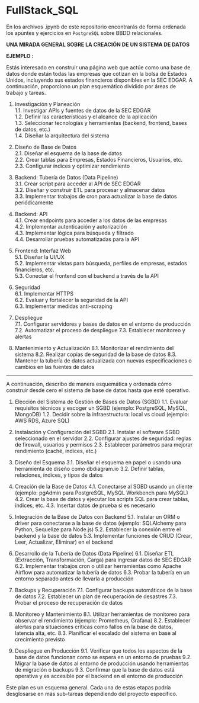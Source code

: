 # FullStack_SQL

En los archivos .ipynb de este repositorio encontrarás de forma ordenada los apuntes y ejercicios en `PostgreSQL` sobre BBDD relacionales.

**UNA MIRADA GENERAL SOBRE LA CREACIÓN DE UN SISTEMA DE DATOS**

**EJEMPLO :** 

Estás interesado en construir una página web que actúe como una base de datos donde están todas las empresas que cotizan en la bolsa de Estados Unidos, incluyendo sus estados financieros disponibles en la SEC EDGAR. A continuación, proporciono un plan esquemático dividido por áreas de trabajo y tareas.


1. Investigación y Planeación  
1.1. Investigar APIs y fuentes de datos de la SEC EDGAR  
1.2. Definir las características y el alcance de la aplicación  
1.3. Seleccionar tecnologías y herramientas (backend, frontend, bases de datos, etc.)  
1.4. Diseñar la arquitectura del sistema  
  
2. Diseño de Base de Datos  
2.1. Diseñar el esquema de la base de datos  
2.2. Crear tablas para Empresas, Estados Financieros, Usuarios, etc.  
2.3. Configurar índices y optimizar rendimiento  

3. Backend: Tubería de Datos (Data Pipeline)  
3.1. Crear script para acceder al API de SEC EDGAR  
3.2. Diseñar y construir ETL para procesar y almacenar datos  
3.3. Implementar trabajos de cron para actualizar la base de datos periódicamente  

4. Backend: API  
4.1. Crear endpoints para acceder a los datos de las empresas  
4.2. Implementar autenticación y autorización  
4.3. Implementar lógica para búsqueda y filtrado  
4.4. Desarrollar pruebas automatizadas para la API  

5. Frontend: Interfaz Web  
5.1. Diseñar la UI/UX  
5.2. Implementar vistas para búsqueda, perfiles de empresas, estados financieros, etc.  
5.3. Conectar el frontend con el backend a través de la API  
  
6. Seguridad  
6.1. Implementar HTTPS  
6.2. Evaluar y fortalecer la seguridad de la API  
6.3. Implementar medidas anti-scraping  
  
7. Despliegue  
7.1. Configurar servidores y bases de datos en el entorno de producción  
7.2. Automatizar el proceso de despliegue
7.3. Establecer monitoreo y alertas

8. Mantenimiento y Actualización
8.1. Monitorizar el rendimiento del sistema
8.2. Realizar copias de seguridad de la base de datos
8.3. Mantener la tubería de datos actualizada con nuevas especificaciones o cambios en las fuentes de datos

---

A continuación, describo de manera esquemática y ordenada cómo construir desde cero el sistema de base de datos hasta que esté operativo.

1. Elección del Sistema de Gestión de Bases de Datos (SGBD)
1.1. Evaluar requisitos técnicos y escoger un SGBD (ejemplo: PostgreSQL, MySQL, MongoDB)
1.2. Decidir sobre la infraestructura: local vs cloud (ejemplo: AWS RDS, Azure SQL)

2. Instalación y Configuración del SGBD
2.1. Instalar el software SGBD seleccionado en el servidor
2.2. Configurar ajustes de seguridad: reglas de firewall, usuarios y permisos
2.3. Establecer parámetros para mejorar rendimiento (caché, índices, etc.)

3. Diseño del Esquema
3.1. Diseñar el esquema en papel o usando una herramienta de diseño como dbdiagram.io
3.2. Definir tablas, relaciones, índices, y tipos de datos

4. Creación de la Base de Datos
4.1. Conectarse al SGBD usando un cliente (ejemplo: pgAdmin para PostgreSQL, MySQL Workbench para MySQL)
4.2. Crear la base de datos y ejecutar los scripts SQL para crear tablas, índices, etc.
4.3. Insertar datos de prueba si es necesario

5. Integración de la Base de Datos con Backend
5.1. Instalar un ORM o driver para conectarse a la base de datos (ejemplo: SQLAlchemy para Python, Sequelize para Node.js)
5.2. Establecer la conexión entre el backend y la base de datos
5.3. Implementar funciones de CRUD (Crear, Leer, Actualizar, Eliminar) en el backend

6. Desarrollo de la Tubería de Datos (Data Pipeline)
6.1. Diseñar ETL (Extracción, Transformación, Carga) para ingresar datos de SEC EDGAR
6.2. Implementar trabajos cron o utilizar herramientas como Apache Airflow para automatizar la tubería de datos
6.3. Probar la tubería en un entorno separado antes de llevarla a producción

7. Backups y Recuperación
7.1. Configurar backups automáticos de la base de datos
7.2. Establecer un plan de recuperación de desastres
7.3. Probar el proceso de recuperación de datos

8. Monitoreo y Mantenimiento
8.1. Utilizar herramientas de monitoreo para observar el rendimiento (ejemplo: Prometheus, Grafana)
8.2. Establecer alertas para situaciones críticas como fallos en la base de datos, latencia alta, etc.
8.3. Planificar el escalado del sistema en base al crecimiento previsto

9. Despliegue en Producción
9.1. Verificar que todos los aspectos de la base de datos funcionan como se espera en un entorno de pruebas
9.2. Migrar la base de datos al entorno de producción usando herramientas de migración o backups
9.3. Confirmar que la base de datos está operativa y es accesible por el backend en el entorno de producción

Este plan es un esquema general. Cada una de estas etapas podría desglosarse en más sub-tareas dependiendo del proyecto específico.